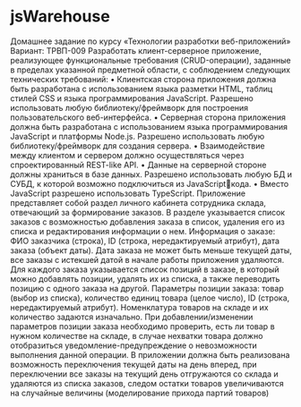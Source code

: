 # jsWarehouse
Домашнее задание по курсу «Технологии разработки веб-приложений»
Вариант: ТРВП-009
Разработать клиент-серверное приложение, реализующее функциональные 
требования (CRUD-операции), заданные в пределах указанной предметной области, с 
соблюдением следующих технических требований:
• Клиентская сторона приложения должна быть разработана с использованием 
языка разметки HTML, таблиц стилей CSS и языка программирования JavaScript. 
Разрешено использовать любую библиотеку/фреймворк для построения 
пользовательского веб-интерфейса.
• Серверная сторона приложения должна быть разработана с использованием 
языка программирования JavaScript и платформы Node.js. Разрешено 
использовать любую библиотеку/фреймворк для создания сервера.
• Взаимодействие между клиентом и сервером должно осуществляться через 
спроектированный REST-like API.
• Данные на серверной стороне должны храниться в базе данных. Разрешено 
использовать любую БД и СУБД, к которой возможно подключиться из JavaScriptкода.
• Вместо JavaScript разрешено использовать TypeScript.
Приложение представляет собой раздел личного кабинета сотрудника склада, 
отвечающий за формирование заказов. В разделе указывается список заказов с 
возможностью добавления заказа в список, удаления его из списка и редактирования 
информации о нем. Информация о заказе: ФИО заказчика (строка), ID (строка, 
нередактируемый атрибут), дата заказа (объект даты). Дата заказа не может быть 
меньше текущей даты, все заказы с истекшей датой в начале работы приложения 
удаляются. Для каждого заказа указывается список позиций в заказе, в который можно 
добавлять позиции, удалять их из списка, а также переводить позицию с одного заказа 
на другой. Параметры позиции заказа: товар (выбор из списка), количество единиц 
товара (целое число), ID (строка, нередактируемый атрибут). Номенклатура товаров на 
складе и их количество задаются изначально. При добавлении/изменении параметров 
позиции заказа необходимо проверить, есть ли товар в нужном количестве на складе, в 
случае нехватки товара должно отобразиться уведомление-предупреждение о 
невозможности выполнения данной операции. В приложении должна быть реализована 
возможность переключения текущей даты на день вперед, при переключении все заказы 
на текущий день отгружаются со склада и удаляются из списка заказов, следом остатки 
товаров увеличиваются на случайные величины (моделирование прихода партий 
товаров)
